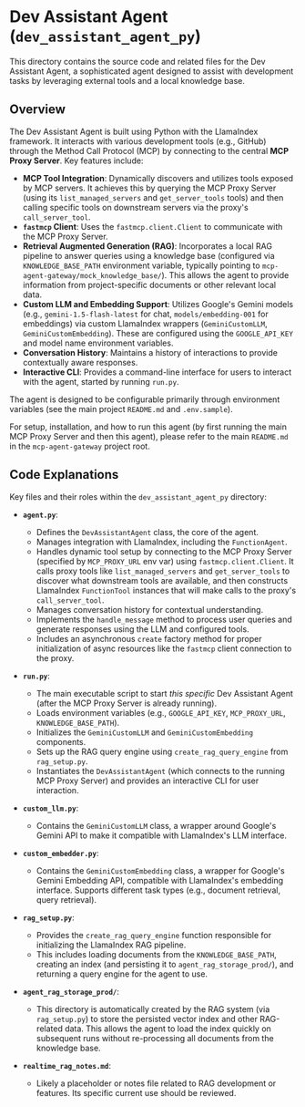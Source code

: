 # Dev Assistant Agent (`dev_assistant_agent_py`)

This directory contains the source code and related files for the Dev Assistant Agent, a sophisticated agent designed to assist with development tasks by leveraging external tools and a local knowledge base.

## Overview

The Dev Assistant Agent is built using Python with the LlamaIndex framework. It interacts with various development tools (e.g., GitHub) through the Method Call Protocol (MCP) by connecting to the central **MCP Proxy Server**. Key features include:

-   **MCP Tool Integration**: Dynamically discovers and utilizes tools exposed by MCP servers. It achieves this by querying the MCP Proxy Server (using its `list_managed_servers` and `get_server_tools` tools) and then calling specific tools on downstream servers via the proxy's `call_server_tool`.
-   **`fastmcp` Client**: Uses the `fastmcp.client.Client` to communicate with the MCP Proxy Server.
-   **Retrieval Augmented Generation (RAG)**: Incorporates a local RAG pipeline to answer queries using a knowledge base (configured via `KNOWLEDGE_BASE_PATH` environment variable, typically pointing to `mcp-agent-gateway/mock_knowledge_base/`). This allows the agent to provide information from project-specific documents or other relevant local data.
-   **Custom LLM and Embedding Support**: Utilizes Google's Gemini models (e.g., `gemini-1.5-flash-latest` for chat, `models/embedding-001` for embeddings) via custom LlamaIndex wrappers (`GeminiCustomLLM`, `GeminiCustomEmbedding`). These are configured using the `GOOGLE_API_KEY` and model name environment variables.
-   **Conversation History**: Maintains a history of interactions to provide contextually aware responses.
-   **Interactive CLI**: Provides a command-line interface for users to interact with the agent, started by running `run.py`.

The agent is designed to be configurable primarily through environment variables (see the main project `README.md` and `.env.sample`).

For setup, installation, and how to run this agent (by first running the main MCP Proxy Server and then this agent), please refer to the main `README.md` in the `mcp-agent-gateway` project root.

## Code Explanations

Key files and their roles within the `dev_assistant_agent_py` directory:

-   **`agent.py`**:
    -   Defines the `DevAssistantAgent` class, the core of the agent.
    -   Manages integration with LlamaIndex, including the `FunctionAgent`.
    -   Handles dynamic tool setup by connecting to the MCP Proxy Server (specified by `MCP_PROXY_URL` env var) using `fastmcp.client.Client`. It calls proxy tools like `list_managed_servers` and `get_server_tools` to discover what downstream tools are available, and then constructs LlamaIndex `FunctionTool` instances that will make calls to the proxy's `call_server_tool`.
    -   Manages conversation history for contextual understanding.
    -   Implements the `handle_message` method to process user queries and generate responses using the LLM and configured tools.
    -   Includes an asynchronous `create` factory method for proper initialization of async resources like the `fastmcp` client connection to the proxy.

-   **`run.py`**:
    -   The main executable script to start *this specific* Dev Assistant Agent (after the MCP Proxy Server is already running).
    -   Loads environment variables (e.g., `GOOGLE_API_KEY`, `MCP_PROXY_URL`, `KNOWLEDGE_BASE_PATH`).
    -   Initializes the `GeminiCustomLLM` and `GeminiCustomEmbedding` components.
    -   Sets up the RAG query engine using `create_rag_query_engine` from `rag_setup.py`.
    -   Instantiates the `DevAssistantAgent` (which connects to the running MCP Proxy Server) and provides an interactive CLI for user interaction.

-   **`custom_llm.py`**:
    -   Contains the `GeminiCustomLLM` class, a wrapper around Google's Gemini API to make it compatible with LlamaIndex's LLM interface.

-   **`custom_embedder.py`**:
    -   Contains the `GeminiCustomEmbedding` class, a wrapper for Google's Gemini Embedding API, compatible with LlamaIndex's embedding interface. Supports different task types (e.g., document retrieval, query retrieval).

-   **`rag_setup.py`**:
    -   Provides the `create_rag_query_engine` function responsible for initializing the LlamaIndex RAG pipeline.
    -   This includes loading documents from the `KNOWLEDGE_BASE_PATH`, creating an index (and persisting it to `agent_rag_storage_prod/`), and returning a query engine for the agent to use.

-   **`agent_rag_storage_prod/`**:
    -   This directory is automatically created by the RAG system (via `rag_setup.py`) to store the persisted vector index and other RAG-related data. This allows the agent to load the index quickly on subsequent runs without re-processing all documents from the knowledge base.

-   **`realtime_rag_notes.md`**:
    -   Likely a placeholder or notes file related to RAG development or features. Its specific current use should be reviewed. 